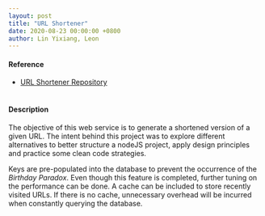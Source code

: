 ```yaml
---
layout: post
title: "URL Shortener"
date: 2020-08-23 00:00:00 +0800
author: Lin Yixiang, Leon
---
```


#### Reference
- [URL Shortener Repository](https://github.com/LeonLyx/URL-Shortener)
<br/><br/>

#### Description
The objective of this web service is to generate a shortened version
of a given URL. The intent behind this project was to explore different
alternatives to better structure a nodeJS project, apply design principles 
and practice some clean code strategies.

Keys are pre-populated into the database to prevent the occurrence of the 
*Birthday Paradox*. Even though this feature is completed, further tuning on
the performance can be done. A cache can be included to store recently visited
URLs. If there is no cache, unnecessary overhead will be incurred when constantly
querying the database.